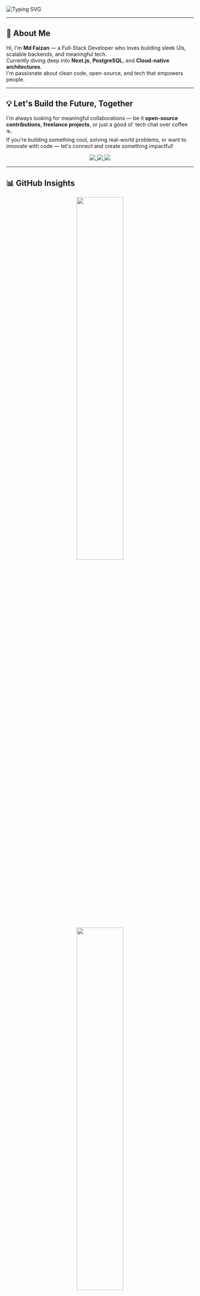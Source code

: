 <p>
  <img src="https://readme-typing-svg.herokuapp.com?font=Fira+Code&size=24&pause=1000&color=00F7FF&center=true&vCenter=true&width=435&lines=Hi+%F0%9F%91%8B+I'm+Md+Faizan;Full-Stack+Developer+%26+Tech+Explorer;Lover+of+Clean+Code+%26+Open+Source" alt="Typing SVG"/>
</p>


---

## 👋 About Me

Hi, I'm **Md Faizan** — a Full-Stack Developer who loves building sleek UIs, scalable backends, and meaningful tech.  
Currently diving deep into **Next.js**, **PostgreSQL**, and **Cloud-native architectures**.  
I'm passionate about clean code, open-source, and tech that empowers people.

---

## 💡 Let's Build the Future, Together

I'm always looking for meaningful collaborations — be it **open-source contributions**, **freelance projects**, or just a good ol' tech chat over coffee ☕.  
If you're building something cool, solving real-world problems, or want to innovate with code — let's connect and create something impactful!

<p align="center">
  <a href="https://www.linkedin.com/in/faizanwebd/" target="_blank">
    <img src="https://img.shields.io/badge/LinkedIn-%230A66C2.svg?&style=for-the-badge&logo=linkedin&logoColor=white" />
  </a>
  <a href="https://github.com/faizanwebd" target="_blank">
    <img src="https://img.shields.io/badge/GitHub-%2312100E.svg?&style=for-the-badge&logo=github&logoColor=white" />
  </a>
  <a href="mailto:mdfaizan1328@gmail.com">
    <img src="https://img.shields.io/badge/Gmail-%23D14836.svg?&style=for-the-badge&logo=gmail&logoColor=white" />
  </a>
</p>

---

## 📊 GitHub Insights

<p align="center">
  <img src="https://github-readme-stats.vercel.app/api?username=faizanwebd&show_icons=true&hide_title=true&count_private=true&theme=radical" width="50%" />
</p>
<p align="center">
  <img src="https://github-readme-streak-stats.herokuapp.com/?user=faizanwebd&theme=radical" width="50%" />
</p>

---

## 🛠️ Featured Open-Source & Side Projects

I contribute to tools that empower developers and communities.  
Check out some of my active repositories — bug fixes, docs, features, or reviews... all contributions are welcome!

🚀 [View All Repositories](https://github.com/faizanwebd?tab=repositories)


